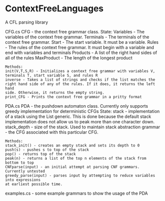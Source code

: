 # ContextFreeLanguages
A CFL parsing library

CFG.cs
CFG - the context free grammar class.
    State:
    Variables - The variables of the context free grammar. 
    Terminals - The terminals of the context free grammar.
    Start - The start variable. It must be a variable.
    Rules - The rules of the context free grammar. It must begin with
    a variable and end with variables and terminals
    Products - A list of the right hand sides of all of the rules
    MaxProduct - The length of the longest product

    Methods:
    init(V,T,S,R) - Initializes a context free grammar with variables V,
    terminals T, start variable S, and rules R
    inverse - Takes a list of strings and checks if the list matches the
    right hand side of any of the rules. If it does, it returns the left hand
    side. Otherwise, it returns the empty string.
    print_CFG - Prints the context free grammar in a pritty format

PDA.cs
PDA - the pushdown automaton class. Currently only supports
    greedy implementation for deterministic CFGs
    State:
    stack - implementation of a stack using the List generic. This is
    done because the default stack implementation does not allow us to
    peak more than one character down.
    stack_depth - size of the stack. Used to maintain stack abstraction
    grammar - the CFG associated with this particular CFG.

    Methods:
    stack_init() - creates an empty stack and sets its depth to 0
    push(s) - pushes s to top of the stack
    pop() - returns top of the stack
    peak(n) - returns a list of the top n elements of the stack from bottom to top
    CNFparse(input) - an initial attempt at parsing CNF grammars. Currently untested
    greedy_parse(input) - parses input by attempting to reduce variables into expressions
    at earliest possible time.

examples.cs - some example grammars to show the usage of the PDA
